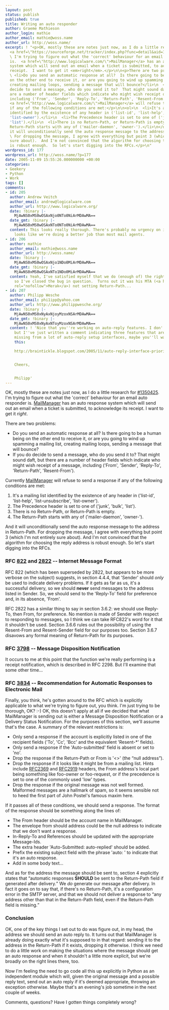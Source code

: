```yaml
---
layout: post
status: publish
published: true
title: Writing an auto responder
author: Graeme Mathieson
author_login: mathie
author_email: mathie@woss.name
author_url: http://woss.name/
excerpt: ! "<p>OK, mostly these are notes just now, as I do a little research for
  <a href=\"https://sourceforge.net/tracker/index.php?func=detail&aid=1350425&group_id=85788&atid=577305\">#1350425</a>.
  \ I'm trying to figure out what the 'correct' behaviour for an email auto responder
  is.  <a href=\"http://www.logicalware.com/\">MailManager</a> has an auto response
  system which will send out an email when a ticket is submitted, to acknowledge its
  receipt.  I want to get it <em>right</em>.</p>\n\n<p>There are two problems:</p>\n\n<ul>\n
  \ <li>Do you send an automatic response at all?  Is there going to be a human being
  on the other end to receive it, or are you going to wind up spamming a mailing list,
  creating mailing loops, sending a message that will bounce?</li>\n  <li>If you do
  decide to send a message, who do you send it to?  That might sound daft, but there
  are a number of header fields which indicate who might wish receipt of a message,
  including ('From', 'Sender', 'Reply-To', 'Return-Path', 'Resent-From').</li>\n</ul>\n\n<p>Currently
  <a href=\"http://www.logicalware.com/\">MailManager</a> will refuse to send a response
  if any of the following conditions are met:</p>\n\n<ol>\n  <li>It's a mailing list
  identified by the existence of any header in ('list-id', 'list-help', 'list-unsubscribe',
  'list-owner').</li>\n  <li>The Precedence header is set to one of ('junk', 'bulk',
  'list').</li>\n  <li>There is no Return-Path, or Return-Path is empty.</li>\n  <li>The
  Return-Path starts with any of ('mailer-daemon', 'owner-').</li>\n</ol>\n\n<p>And
  it will unconditionally send the auto response message to the address in Return-Path.
  \ For dropping the message, I agree with everything but point 3 (which I'm not entirely
  sure about).  And I'm not convinced that the algorithm for choosing the reply address
  is robust enough.  So let's start digging into the RFCs.</p>\n"
wordpress_id: 177
wordpress_url: http://woss.name/?p=177
date: 2005-11-09 15:55:26.000000000 +00:00
categories:
- Geekery
- Python
- Work
tags: []
comments:
- id: 205
  author: Andrew Veitch
  author_email: andrew@logicalware.com
  author_url: http://www.logicalware.org/
  date: !binary |-
    MjAwNS0xMS0wOSAxNjo0NTo0NiArMDAwMA==
  date_gmt: !binary |-
    MjAwNS0xMS0wOSAxNTo0NTo0NiArMDAwMA==
  content: This looks really thorough. There's probably no urgency on it though, it
    looks like we're doing a better job than most mail agents.
- id: 206
  author: mathie
  author_email: mathie@woss.name
  author_url: http://woss.name/
  date: !binary |-
    MjAwNS0xMS0wOSAxNjo1NDo0MiArMDAwMA==
  date_gmt: !binary |-
    MjAwNS0xMS0wOSAxNTo1NDo0MiArMDAwMA==
  content: Yeah, I've satisfied myself that we do (enough of) the right thing now,
    so I've closed the bug in question.  Turns out it was his MTA (<a href="http://www.merakmailserver.com/"
    rel="nofollow">Merak</a>) not setting Return-Path...
- id: 207
  author: Philipp Wesche
  author_email: phi1ipp@yahoo.com
  author_url: http://www.philippwesche.org/
  date: !binary |-
    MjAwNS0xMS0xNyAxNjoyMzoxNSArMDAwMA==
  date_gmt: !binary |-
    MjAwNS0xMS0xNyAxNToyMzoxNSArMDAwMA==
  content: ! 'Nice that you''re working on auto-reply features. I don''t know MailManager,
    but I''ve just written a comment indicating three features that are currently
    missing from a lot of auto-reply setup interfaces, maybe you''ll want to read
    this:

    http://braintickle.blogspot.com/2005/11/auto-reply-interface-priorities.html


    Cheers,


    Philipp'
---
```

<p>OK, mostly these are notes just now, as I do a little research for <a href="https://sourceforge.net/tracker/index.php?func=detail&aid=1350425&group_id=85788&atid=577305">#1350425</a>.  I'm trying to figure out what the 'correct' behaviour for an email auto responder is.  <a href="http://www.logicalware.com/">MailManager</a> has an auto response system which will send out an email when a ticket is submitted, to acknowledge its receipt.  I want to get it <em>right</em>.</p>

<p>There are two problems:</p>

<ul>
  <li>Do you send an automatic response at all?  Is there going to be a human being on the other end to receive it, or are you going to wind up spamming a mailing list, creating mailing loops, sending a message that will bounce?</li>
  <li>If you do decide to send a message, who do you send it to?  That might sound daft, but there are a number of header fields which indicate who might wish receipt of a message, including ('From', 'Sender', 'Reply-To', 'Return-Path', 'Resent-From').</li>
</ul>

<p>Currently <a href="http://www.logicalware.com/">MailManager</a> will refuse to send a response if any of the following conditions are met:</p>

<ol>
  <li>It's a mailing list identified by the existence of any header in ('list-id', 'list-help', 'list-unsubscribe', 'list-owner').</li>
  <li>The Precedence header is set to one of ('junk', 'bulk', 'list').</li>
  <li>There is no Return-Path, or Return-Path is empty.</li>
  <li>The Return-Path starts with any of ('mailer-daemon', 'owner-').</li>
</ol>

<p>And it will unconditionally send the auto response message to the address in Return-Path.  For dropping the message, I agree with everything but point 3 (which I'm not entirely sure about).  And I'm not convinced that the algorithm for choosing the reply address is robust enough.  So let's start digging into the RFCs.</p>
<a id="more"></a><a id="more-177"></a>
<h3>RFC <a href="http://www.faqs.org/rfcs/rfc822.html">822</a> and <a href="http://www.faqs.org/rfcs/rfc2822.html">2822</a> -- Internet Message Format</h3>

<p>RFC 822 (which has been superseded by 2822, but appears to be more verbose on the subject) suggests, in section 4.4.4, that 'Sender' should <em>only</em> be used to indicate delivery problems.  If it gets as far as us, it's a successful delivery, so we should <strong>never</strong> send messages to the address listed in Sender.  So, we should send to the 'Reply-To' field for preference and, in its absence, 'From'.</p>

<p>RFC 2822 has a similar thing to say in section 3.6.2: we should use Reply-To, then From, for preference.  No mention is made of Sender with respect to responding to messages, so I think we can take RFC822's word for it that it shouldn't be used.  Section 3.6.6 rules out the possibility of using the Resent-From and Resent-Sender field for our purposes too.  Section 3.6.7 disavows any formal meaning of Return-Path for its purposes.</p>

<h3>RFC <a href="http://www.faqs.org/rfcs/rfc3798.html">3798</a> -- Message Disposition Notification</h3>

<p>It occurs to me at this point that the function we're really performing is a receipt notification, which is described in RFC 2298.  But I'll examine that some  other time...</p>

<h3>RFC <a href="http://www.faqs.org/rfcs/rfc3834.html">3834</a> -- Recommendation for Automatic Responses to Electronic Mail</h3>

<p>Finally, you think, he's gotten around to the RFC which is explicitly applicable to what we're trying to figure out, you think.  I'm just trying to be thorough, OK? :-)  OK, this doesn't apply at all if we decided that what MailManager is sending out is either a Message Disposition Notification or a Delivery Status Notification.  For the purposes of this section, we'll assume that's the case.  A summary of the relevant restrictions is:</p>

<ul>
  <li>Only send a response if the account is explicitly listed in one of the recipient fields ('To', 'Cc', 'Bcc' and the equivalent 'Resent-*' fields).</li>
  <li>Only send a response if the 'Auto-submitted' field is absent or set to 'no'.</li>
  <li>Drop the response if the Return-Path or From is '&lt;&gt;' (the <q>null address</q>).</li>
  <li>Drop the response if it looks like it might be from a mailing list.  Hints include <a href="http://www.faqs.org/rfcs/rfc2369.html">RFC2369</a> and <a href="http://www.faqs.org/rfcs/rfc2919.html">RFC2919</a> headers, the From address's local part being something like foo-owner or foo-request, or if the precedence is set to one of the commonly used 'low' types.</li>
  <li>Drop the response if the original message was not well formed.  Malformed messages are a hallmark of spam, so it seems sensible not to heed the first part of John Postel's famous maxim here.</li>
</ul>

<p>If it passes all of these conditions, we should send a response.  The format of the response should be something along the lines of:</p>

<ul>
  <li>The From header should be the account name in MailManager.</li>
  <li>The envelope from should address could be the null address to indicate that we don't want a response.</li>
  <li>In-Reply-To and References should be updated with the appropriate Message-Ids.</li>
  <li>The extra header 'Auto-Submitted: auto-replied' should be added.</li>
  <li>Prefix the existing subject field with the phrase 'auto: ' to indicate that it's an auto response.</li>
  <li>Add in some body text...</li>
</ul>

<p>And as for the address the message should be sent to, section 4 explicitly states that <q>automatic responses <strong>SHOULD</strong> be sent to the Return-Path field if generated after delivery.</q>  We <em>do</em> generate our message after delivery.  In fact it goes on to say that, if there's no Return-Path, it's a configuration error in the SMTP server, and that we should not deliver a response to <q>any address other than that in the Return-Path field, even if the Return-Path field is missing.</q>

<h3>Conclusion</h3>

</p><p>OK, one of the key things I set out to do was figure out, in my head, the address we should send an auto reply to.  It turns out that MailManager is already doing exactly what it's supposed to in that regard: sending it to the address in the Return-Path if it exists, dropping it otherwise.  I think we need to do a little work on making the situations where the message should get an auto response and when it shouldn't a little more explicit, but we're broadly on the right lines there, too.</p>

<p>Now I'm feeling the need to go code all this up explicitly in Python as an independent module which will, given the original message and a possible reply text, send out an auto reply if it's deemed appropriate, throwing an exception otherwise.  Maybe that's an evening's job sometime in the next couple of weeks.</p>

<p>Comments, questions?  Have I gotten things completely wrong?</p>
